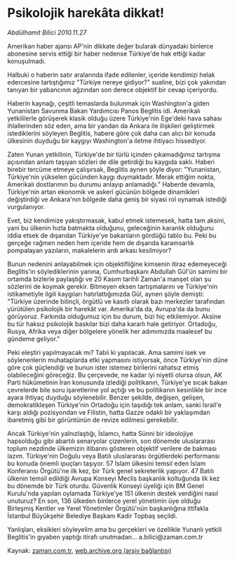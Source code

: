 # Psikolojik harekâta dikkat!

*Abdülhamit Bilici 2010.11.27*

<td class="news-spot">
<p>Amerikan haber ajansı AP'nin dikkate değer bularak dünyadaki binlerce abonesine servis ettiği bir haber nedense Türkiye'de hak ettiği kadar konuşulmadı.</p>
<p><p>Halbuki o haberin satır aralarında ifade edilenler, içeride kendimizi helak edercesine tartıştığımız "Türkiye nereye gidiyor?" sualine, bizi çok yakından tanıyan bir yabancının ağzından son derece objektif bir cevap içeriyordu.
<p>Haberin kaynağı, çeşitli temaslarda bulunmak için Washington'a giden Yunanistan Savunma Bakan Yardımcısı Panos Beglitis idi. Amerikalı yetkililerle görüşerek klasik olduğu üzere Türkiye'nin Ege'deki hava sahası ihlallerinden söz eden, ama bir yandan da Ankara ile ilişkileri geliştirmek istediklerini söyleyen Beglitis, habere göre çok daha can alıcı bir konuda ülkesinin duyduğu bir kaygıyı Washington'a iletme ihtiyacı hissediyor.
<p>Zaten Yunan yetkilinin, Türkiye'de bir türlü içinden çıkamadığımız tartışma açısından anlam taşıyan sözleri de dile getirdiği bu kaygıda saklı. Haberi birebir tercüme etmeye çalışırsak, Beglitis aynen şöyle diyor: "Yunanistan, Türkiye'nin yükselen gücünden kaygı duymaktadır. Merak ettiğim nokta, Amerikalı dostlarımın bu durumu anlayıp anlamadığı." Haberde devamla, Türkiye'nin artan ekonomik ve askerî gücünün bölgede dinamikleri değiştirdiği ve Ankara'nın bölgede daha geniş bir siyasi rol oynamak istediği vurgulanıyor.
<p>Evet, biz kendimize yakıştırmasak, kabul etmek istemesek, hatta tam aksini, yani bu ülkenin hızla batmakta olduğunu, geleceğinin karanlık olduğunu iddia etsek de dışarıdan Türkiye'ye bakanların gördüğü tablo bu. Peki bu gerçeğe rağmen neden hem içeride hem de dışarıda karamsarlık pompalayan yazıların, makalelerin ardı arkası kesilmiyor?
<p>Bunun nedenini anlayabilmek için objektifliğine kimsenin itiraz edemeyeceği Beglitis'in söylediklerinin yanına, Cumhurbaşkanı Abdullah Gül'ün samimi bir ortamda bizlerle paylaştığı ve 20 Kasım tarihli Zaman'a manşet olan şu sözlerini de koymak gerekir. Bitmeyen eksen tartışmalarını ve Türkiye'nin istikametiyle ilgili kaygıları hatırlattığımızda Gül, aynen şöyle demişti: "Türkiye üzerinde bilinçli, örgütlü ve kasıtlı olarak bazı merkezler tarafından yürütülen psikolojik bir harekât var. Amerika'da da, Avrupa'da da bunu görüyoruz. Farkında olduğumuz için bu durum, bizi hiç etkilemiyor. Aksine bu tür haksız psikolojik baskılar bizi daha kararlı hale getiriyor. Ortadoğu, Rusya, Afrika veya diğer bölgelere yönelik her adımımızda maalesef bu gündeme geliyor."
<p>Peki eleştiri yapılmayacak mı? Tabii ki yapılacak. Ama samimi isek ve söylenenlerin muhataplarda etki yapmasını istiyorsak, önce Türkiye'nin düne göre çok güçlendiği ve bunun ister istemez birilerini rahatsız etmiş olabileceğini göreceğiz. Bu çerçevede, ne kadar iyi niyetli olursa olsun, AK Parti hükümetinin İran konusunda izlediği politikanın, Türkiye'ye sıcak bakan çevrelerde bile soru işaretlerine yol açtığı ve bu politikanın kesinlikle bir ince ayara ihtiyaç duyduğu söylenebilir. Benzer şekilde, değişen, gelişen, demokratikleşen Türkiye'nin Ortadoğu için taşıdığı tek anlam, sanki İsrail'e karşı aldığı pozisyondan ve Filistin, hatta Gazze odaklı bir yaklaşımdan ibaretmiş gibi bir görüntünün de revize edilmesi gerekebilir.
<p>Ancak Türkiye'nin yalnızlaştığı, İslamcı, hatta Sünni bir ideolojiye hapsolduğu gibi abartılı senaryolar çizenlerin, son dönemde uluslararası toplum nezdinde ülkemizin itibarını gösteren objektif verilere de bakması lazım. Türkiye'nin Doğulu veya Batılı uluslararası örgütlerdeki performansı bu konuda önemli ipuçları taşıyor. 57 İslam ülkesini temsil eden İslam Konferansı Örgütü'ne ilk kez, bir Türk genel sekreterlik yapıyor. 47 Batılı ülkenin temsil edildiği Avrupa Konseyi Meclis başkanlık koltuğunda ilk kez bu dönemde bir Türk oturdu. Güvenlik Konseyi üyeliği için BM Genel Kurulu'nda yapılan oylamada Türkiye'ye 151 ülkenin destek verdiğini nasıl unuturuz? En son, 136 ülkeden binlerce yerel yönetimin üye olduğu Birleşmiş Kentler ve Yerel Yönetimler Örgütü'nün başkanlığına ittifakla İstanbul Büyükşehir Belediye Başkanı Kadir Topbaş seçildi.
<p>Yanlışları, eksikleri söyleyelim ama bu gerçekleri ve özellikle Yunanlı yetkili Beglitis'in gıyaben yaptığı itirafı unutmadan... a.bilici@zaman.com.tr </p>
<a href="http://web.archive.org/web/20101130175622/mailto:a.bilici@zaman.com.tr">
</a></p></p></p></p></p></p></p></p></td>

Kaynak: [zaman.com.tr](http://zaman.com.tr/yazar.do?yazino=1057534), [web.archive.org (arşiv bağlantısı)](http://web.archive.org/web/20101130175622/http://zaman.com.tr/yazar.do?yazino=1057534)
